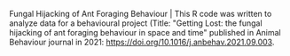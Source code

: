 Fungal Hijacking of Ant Foraging Behaviour |
This R code was written to analyze data for a behavioural project (Title: "Getting Lost: the fungal hijacking of ant foraging behaviour in space and time" published in Animal Behaviour journal in 2021: https://doi.org/10.1016/j.anbehav.2021.09.003.
